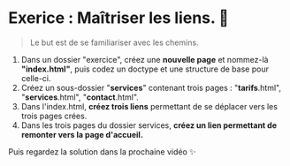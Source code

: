 # Exerice : Maîtriser les liens. 🔗

> Le but est de se familiariser avec les chemins.


1. Dans un dossier "exercice", créez une **nouvelle page** et nommez-là **"index.html"**, puis codez un doctype et une structure de base pour celle-ci.
2. Créez un sous-dossier "**services**" contenant trois pages : "**tarifs**.html", "**services**.html", "**contact**.html".
3. Dans l'index.html, **créez trois liens** permettant de se déplacer vers les trois pages crées.
4. Dans les trois pages du dossier services, **créez un lien permettant de remonter vers la page d'accueil.**


Puis regardez la solution dans la prochaine vidéo ✨